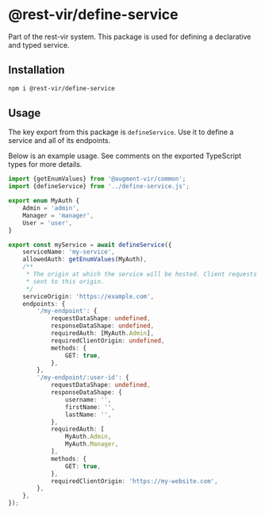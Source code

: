 # @rest-vir/define-service

Part of the rest-vir system. This package is used for defining a declarative and typed service.

## Installation

```sh
npm i @rest-vir/define-service
```

## Usage

The key export from this package is `defineService`. Use it to define a service and all of its endpoints.

Below is an example usage. See comments on the exported TypeScript types for more details.

<!-- example-link: src/examples/define-a-service.example.ts -->

```TypeScript
import {getEnumValues} from '@augment-vir/common';
import {defineService} from '../define-service.js';

export enum MyAuth {
    Admin = 'admin',
    Manager = 'manager',
    User = 'user',
}

export const myService = await defineService({
    serviceName: 'my-service',
    allowedAuth: getEnumValues(MyAuth),
    /**
     * The origin at which the service will be hosted. Client requests sent to this service will be
     * sent to this origin.
     */
    serviceOrigin: 'https://example.com',
    endpoints: {
        '/my-endpoint': {
            requestDataShape: undefined,
            responseDataShape: undefined,
            requiredAuth: [MyAuth.Admin],
            requiredClientOrigin: undefined,
            methods: {
                GET: true,
            },
        },
        '/my-endpoint/:user-id': {
            requestDataShape: undefined,
            responseDataShape: {
                username: '',
                firstName: '',
                lastName: '',
            },
            requiredAuth: [
                MyAuth.Admin,
                MyAuth.Manager,
            ],
            methods: {
                GET: true,
            },
            requiredClientOrigin: 'https://my-website.com',
        },
    },
});
```
